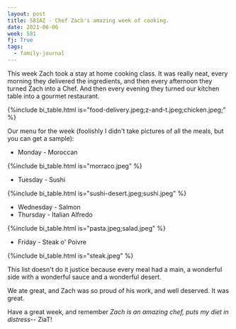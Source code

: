 ```yaml
---
layout: post
title: 581AZ - Chef Zach's amazing week of cooking.
date: 2021-06-06
week: 581
fj: True
tags:
  - family-journal
---
```


This week Zach took a stay at home cooking class. It was really neat, every morning they delivered the ingredients, and then every afternoon they turned Zach into a Chef. And then every evening they turned our kitchen table into a gourmet restaurant.

{%include bi_table.html is="food-delivery.jpeg;z-and-t.jpeg;chicken.jpeg;" %}

Our menu for the week (foolishly I didn't take pictures of all the meals, but you can get a sample):

- Monday - Moroccan

{%include bi_table.html is="morraco.jpeg" %}

- Tuesday - Sushi

{%include bi_table.html is="sushi-desert.jpeg;sushi.jpeg" %}

- Wednesday - Salmon
- Thursday - Italian Alfredo

{%include bi_table.html is="pasta.jpeg;salad.jpeg" %}

- Friday - Steak o' Poivre

{%include bi_table.html is="steak.jpeg" %}

This list doesn't do it justice because every meal had a main, a wonderful side with a wonderful sauce and a wonderful desert.

We ate great, and Zach was so proud of his work, and well deserved. It was great.

Have a great week, and remember _Zach is an amazing chef, puts my diet in distress_-- ZiaT!
